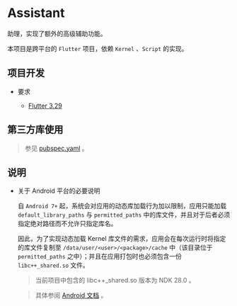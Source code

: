 # Assistant

助理，实现了额外的高级辅助功能。

本项目是跨平台的 `Flutter` 项目，依赖 `Kernel` 、`Script` 的实现。

## 项目开发

* 要求
	
	* [Flutter 3.29](https://docs.flutter.dev/get-started/install)

## 第三方库使用

> 参见 [pubspec.yaml](./pubspec.yaml) 。

## 说明

* 关于 Android 平台的必要说明
	
	自 `Android 7+` 起，系统会对应用的动态库加载行为加以限制，应用只能加载 `default_library_paths` 与 `permitted_paths` 中的库文件，并且对于后者必须指定绝对路径而不允许只指定库名。
	
	因此，为了实现动态加载 Kernel 库文件的需求，应用会在每次运行时将指定的库文件复制至 `/data/user/<user>/<package>/cache` 中（该目录位于 `permitted_paths` 之中）；并且在应用打包时也必须包含一份 `libc++_shared.so` 文件。
	
	> 当前项目中包含的 libc++_shared.so 版本为 NDK 28.0 。
	
	> 具体参阅 [Android 文档](https://source.android.com/docs/core/architecture/vndk/linker-namespace) 。
